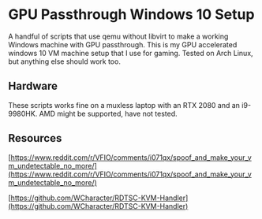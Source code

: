 # GPU Passthrough Windows 10 Setup
A handful of scripts that use qemu without libvirt to make a working Windows machine with GPU passthrough.
This is my GPU accelerated windows 10 VM machine setup that I use for gaming.
Tested on Arch Linux, but anything else should work too.
## Hardware
These scripts works fine on a muxless laptop with an RTX 2080 and an i9-9980HK.
AMD might be supported, have not tested.
## Resources
[https://www.reddit.com/r/VFIO/comments/i071qx/spoof_and_make_your_vm_undetectable_no_more/](https://www.reddit.com/r/VFIO/comments/i071qx/spoof_and_make_your_vm_undetectable_no_more/)

[https://github.com/WCharacter/RDTSC-KVM-Handler](https://github.com/WCharacter/RDTSC-KVM-Handler)
